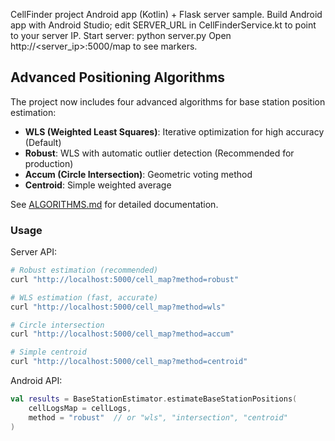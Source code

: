 CellFinder project
Android app (Kotlin) + Flask server sample.
Build Android app with Android Studio; edit SERVER_URL in CellFinderService.kt to point to your server IP.
Start server: python server.py
Open http://<server_ip>:5000/map to see markers.

## Advanced Positioning Algorithms

The project now includes four advanced algorithms for base station position estimation:
- **WLS (Weighted Least Squares)**: Iterative optimization for high accuracy (Default)
- **Robust**: WLS with automatic outlier detection (Recommended for production)
- **Accum (Circle Intersection)**: Geometric voting method
- **Centroid**: Simple weighted average

See [ALGORITHMS.md](ALGORITHMS.md) for detailed documentation.

### Usage

Server API:
```bash
# Robust estimation (recommended)
curl "http://localhost:5000/cell_map?method=robust"

# WLS estimation (fast, accurate)
curl "http://localhost:5000/cell_map?method=wls"

# Circle intersection
curl "http://localhost:5000/cell_map?method=accum"

# Simple centroid
curl "http://localhost:5000/cell_map?method=centroid"
```

Android API:
```kotlin
val results = BaseStationEstimator.estimateBaseStationPositions(
    cellLogsMap = cellLogs,
    method = "robust"  // or "wls", "intersection", "centroid"
)
```


